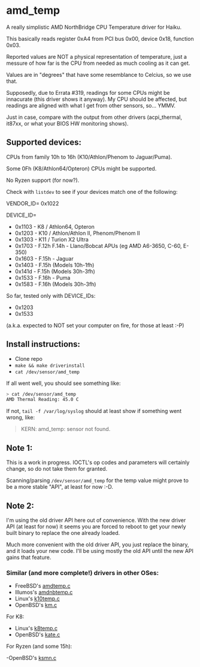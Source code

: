 # amd_temp

A really simplistic AMD NorthBridge CPU Temperature driver for Haiku.

This basically reads register 0xA4 from PCI bus 0x00, device 0x18, function 0x03.

Reported values are NOT a physical representation of temperature, just a messure of how far is the CPU from needed as much cooling as it can get.

Values are in "degrees" that have some resemblance to Celcius, so we use that.

Supposedly, due to Errata #319, readings for some CPUs might be innacurate (this driver shows it anyway). My CPU should be affected, but readings are aligned with what I get from other sensors, so... YMMV.

Just in case, compare with the output from other drivers (acpi_thermal, it87xx, or what your BIOS HW monitoring shows).

## Supported devices:

CPUs from family 10h to 16h (K10/Athlon/Phenom to Jaguar/Puma).

Some 0Fh (K8/Athlon64/Opteron) CPUs might be supported.

No Ryzen support (for now?).

Check with `listdev` to see if your devices match one of the following:

VENDOR_ID= 0x1022

DEVICE_ID=
 - 0x1103 - K8 / Athlon64, Opteron
 - 0x1203 - K10 / Athlon/Athlon II, Phenom/Phenom II
 - 0x1303 - K11 / Turion X2 Ultra
 - 0x1703 - F.12h F.14h - Llano/Bobcat APUs (eg AMD A6-3650, C-60, E-350)
 - 0x1603 - F.15h - Jaguar
 - 0x1403 - F.15h (Models 10h-1fh)
 - 0x141d - F.15h (Models 30h-3fh)
 - 0x1533 - F.16h - Puma
 - 0x1583 - F.16h (Models 30h-3fh)

So far, tested only with DEVICE_IDs:

 - 0x1203
 - 0x1533

(a.k.a. expected to NOT set your computer on fire, for those at least :-P)

## Install instructions:

- Clone repo
- `make && make driverinstall`
- `cat /dev/sensor/amd_temp`

If all went well, you should see something like:

```sh
> cat /dev/sensor/amd_temp
AMD Thermal Reading: 45.0 C
```

If not, `tail -f /var/log/syslog` should at least show if something went wrong, like:

> KERN: amd_temp: sensor not found.

## Note 1:

This is a work in progress. IOCTL's op codes and parameters will certainly change, so do not take them for granted.

Scanning/parsing  `/dev/sensor/amd_temp` for the temp value might prove to be a more stable "API", at least for now :-D.

## Note 2:

I'm using the old driver API here out of convenience. With the new driver API (at least for now) it seems you are forced to reboot to get your newly built binary to replace the one already loaded.

Much more convenient with the old driver API, you just replace the binary, and it loads your new code. I'll be using mostly the old API until the new API gains that feature.


### Similar (and more complete!) drivers in other OSes:

- FreeBSD's [amdtemp.c](https://github.com/freebsd/freebsd-src/blob/main/sys/dev/amdtemp/amdtemp.c)
- Illumos's [amdnbtemp.c](https://github.com/illumos/illumos-gate/blob/master/usr/src/uts/intel/io/amdnbtemp/amdnbtemp.c)
- Linux's [k10temp.c](https://github.com/torvalds/linux/blob/master/drivers/hwmon/k10temp.c)
- OpenBSD's [km.c](https://github.com/openbsd/src/blob/master/sys/dev/pci/km.c)

For K8:

- Linux's [k8temp.c](https://github.com/torvalds/linux/blob/master/drivers/hwmon/k8temp.c)
- OpenBSD's [kate.c](https://github.com/openbsd/src/blob/master/sys/dev/pci/kate.c)

For Ryzen (and some 15h):

-OpenBSD's [ksmn.c](https://github.com/openbsd/src/blob/master/sys/dev/pci/ksmn.c)
